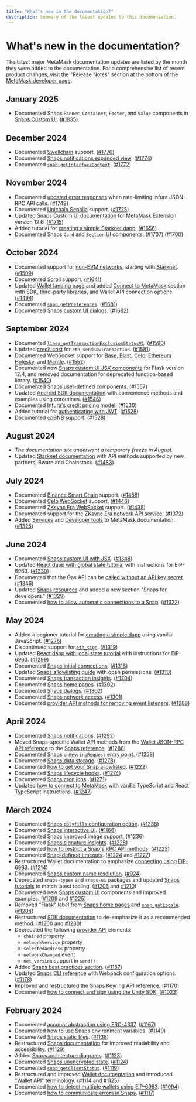 ```yaml
---
title: "What's new in the documentation?"
description: Summary of the latest updates to this documentation.
---
```


# What's new in the documentation?

The latest major MetaMask documentation updates are listed by the month they were added to the documentation.
For a comprehensive list of recent product changes, visit the "Release Notes" section at the bottom
of the [MetaMask developer page](https://metamask.io/developer/).

## January 2025

- Documented Snaps `Banner`, `Container`, `Footer`, and `Value` components in [Snaps Custom UI](/snaps/features/custom-ui/).
  ([#1835](https://github.com/MetaMask/metamask-docs/pull/1835))

## December 2024

- Documented [Swellchain](/services/reference/swellchain) support. ([#1776](https://github.com/MetaMask/metamask-docs/pull/1776))
- Documented [Snaps notifications expanded view](/snaps/features/notifications/#expanded-view). 
  ([#1774](https://github.com/MetaMask/metamask-docs/pull/1774))
- Documented [`snap_getInterfaceContext`](/snaps/reference/snaps-api/#snap_getinterfacecontext).
  ([#1772](https://github.com/MetaMask/metamask-docs/pull/1772))

## November 2024

- Documented [updated error responses](/services/reference/ethereum/json-rpc-methods) when rate-limiting Infura JSON-RPC API calls. ([#1749](https://github.com/MetaMask/metamask-docs/pull/1749))
- Documented [Unichain Sepolia](/services/reference/unichain) support. ([#1725](https://github.com/MetaMask/metamask-docs/pull/1725))
- Updated Snaps [Custom UI documentation](/snaps/features/custom-ui/) for MetaMask Extension version 12.6.
  ([#1715](https://github.com/MetaMask/metamask-docs/pull/1715))
- Added tutorial for
  [creating a simple Starknet dapp](/wallet/how-to/use-non-evm-networks/starknet/create-a-simple-starknet-dapp).
  ([#1656](https://github.com/MetaMask/metamask-docs/pull/1656))
- Documented Snaps [`Card`](/snaps/features/custom-ui/#card) and [`Section`](/snaps/features/custom-ui/#section) UI components.
  ([#1707](https://github.com/MetaMask/metamask-docs/pull/1707)) ([#1700](https://github.com/MetaMask/metamask-docs/pull/1700))

## October 2024

- Documented support for [non-EVM networks](/wallet/how-to/use-non-evm-networks), starting with [Starknet](/wallet/how-to/use-non-evm-networks/starknet).
  ([#1509](https://github.com/MetaMask/metamask-docs/pull/1509))
- Documented [Scroll](/services/reference/scroll) support.
  ([#1641](https://github.com/MetaMask/metamask-docs/pull/1641))
- Updated [Wallet landing page](/wallet) and added [Connect to MetaMask](/wallet/connect) section
  with SDK, third-party libraries, and Wallet API connection options.
  ([#1494](https://github.com/MetaMask/metamask-docs/pull/1494))
- Documented [`snap_getPreferences`](/snaps/reference/snaps-api/#snap_getpreferences).
  ([#1681](https://github.com/MetaMask/metamask-docs/pull/1681))
- Documented [Snaps custom UI dialogs](/snaps/features/custom-ui/dialogs).
  ([#1682](https://github.com/MetaMask/metamask-docs/pull/1682))

## September 2024

- Documented [`linea_getTransactionExclusionStatusV1`](/services/reference/linea/json-rpc-methods/linea_gettransactionexclusionstatusv1).
  ([#1590](https://github.com/MetaMask/metamask-docs/pull/1590))
- Updated [credit cost](/services/get-started/pricing/credit-cost/#ethereum) for `eth_sendRawTransaction`.
  ([#1581](https://github.com/MetaMask/metamask-docs/pull/1581))
- Documented WebSocket support for [Base](/services/reference/base),
  [Blast](/services/reference/blast), [Celo](/services/reference/celo),
  [Ethereum Holesky](/services/reference/ethereum), and [Mantle](/services/reference/mantle).
  ([#1552](https://github.com/MetaMask/metamask-docs/pull/1552))
- Documented new [Snaps custom UI JSX components](/snaps/features/custom-ui) for Flask
  version 12.4, and removed documentation for deprecated function-based library.
  ([#1540](https://github.com/MetaMask/metamask-docs/pull/1540))
- Documented [Snaps user-defined components](/snaps/features/custom-ui/user-defined-components).
  ([#1557](https://github.com/MetaMask/metamask-docs/pull/1557))
- Updated [Android SDK documentation](/wallet/connect/metamask-sdk/mobile/android) with convenience
  methods and examples using coroutines.
  ([#1546](https://github.com/MetaMask/metamask-docs/pull/1546))
- Documented [Infura's credit pricing model](/services/get-started/pricing).
  ([#1530](https://github.com/MetaMask/metamask-docs/pull/1530))
- Added tutorial for [authenticating with JWT](/services/tutorials/ethereum/authenticate-with-jwt).
  ([#1528](https://github.com/MetaMask/metamask-docs/pull/1528))
- Documented [opBNB](/services/reference/opbnb) support.
  ([#1528](https://github.com/MetaMask/metamask-docs/pull/1528))

## August 2024

- *The documentation site underwent a temporary freeze in August.*
- Updated [Starknet documentation](/services/reference/starknet) with API methods supported by new partners, Bware and Chainstack. ([#1483](https://github.com/MetaMask/metamask-docs/pull/1483))

## July 2024

- Documented [Binance Smart Chain](/services/reference/bnb-smart-chain/) support. ([#1458](https://github.com/MetaMask/metamask-docs/pull/1458))
- Documented [Celo WebSocket](/services/reference/celo/) support. ([#1446](https://github.com/MetaMask/metamask-docs/pull/1446))
- Documented [ZKsync Era WebSocket](/services/reference/zksync) support. ([#1438](https://github.com/MetaMask/metamask-docs/pull/1438))
- Documented support for the [ZKsync Era network API service](/services/reference/zksync). ([#1372](https://github.com/MetaMask/metamask-docs/pull/1372))
- Added [Services](/services) and [Developer tools](/developer-tools) to MetaMask documentation. ([#1325](https://github.com/MetaMask/metamask-docs/pull/1325))

## June 2024

- Documented [Snaps custom UI with JSX](/snaps/features/custom-ui/with-jsx).
  ([#1348](https://github.com/MetaMask/metamask-docs/pull/1348))
- Updated [React dapp with global state tutorial](/wallet/tutorials/react-dapp-global-state) with
  instructions for EIP-6963.
  ([#1330](https://github.com/MetaMask/metamask-docs/pull/1330))
- Documented that the Gas API can be [called without an API key secret](/services/gas-api/api-reference). ([#1346](https://github.com/MetaMask/metamask-docs/pull/1346))
- Updated [Snaps resources](/snaps/learn/resources) and added a new section "Snaps for developers." ([#1329](https://github.com/MetaMask/metamask-docs/pull/1329))
- Documented [how to allow automatic connections to a Snap](/snaps/how-to/allow-automatic-connections).
  ([#1322](https://github.com/MetaMask/metamask-docs/pull/1322))

## May 2024

- Added a beginner tutorial for [creating a simple dapp](/wallet/tutorials/javascript-dapp-simple) using vanilla JavaScript.
  ([#1276](https://github.com/MetaMask/metamask-docs/pull/1276))
- Discontinued support for [`eth_sign`](/wallet/concepts/signing-methods/#eth_sign).
  ([#1319](https://github.com/MetaMask/metamask-docs/pull/1319/))
- Updated [React dapp with local state tutorial](/wallet/tutorials/react-dapp-local-state) with
  instructions for EIP-6963.
  ([#1299](https://github.com/MetaMask/metamask-docs/pull/1299))
- Documented [Snaps initial connections](/snaps/reference/permissions/#initial-connections).
  ([#1318](https://github.com/MetaMask/metamask-docs/pull/1318/))
- Updated [Snaps allowlisting guide](/snaps/how-to/get-allowlisted) with open permissions.
  ([#1310](https://github.com/MetaMask/metamask-docs/pull/1310/))
- Documented [Snaps transaction insights](/snaps/features/transaction-insights).
  ([#1304](https://github.com/MetaMask/metamask-docs/pull/1304))
- Documented [Snaps home pages](/snaps/features/custom-ui/home-pages).
  ([#1302](https://github.com/MetaMask/metamask-docs/pull/1302))
- Documented [Snaps dialogs](/snaps/features/custom-ui/dialogs).
  ([#1302](https://github.com/MetaMask/metamask-docs/pull/1302))
- Documented [Snaps network access](/snaps/features/network-access).
  ([#1301](https://github.com/MetaMask/metamask-docs/pull/1301))
- Documented [provider API methods for removing event listeners](/wallet/reference/provider-api/#remove-event-listeners).
  ([#1288](https://github.com/MetaMask/metamask-docs/pull/1288))

## April 2024

- Documented [Snaps notifications](/snaps/features/notifications).
  ([#1292](https://github.com/MetaMask/metamask-docs/pull/1292))
- Moved Snaps-specific Wallet API methods from the
  [Wallet JSON-RPC API reference](/wallet/reference/json-rpc-api) to the
  [Snaps reference](/snaps/reference/wallet-api-for-snaps).
  ([#1286](https://github.com/MetaMask/metamask-docs/pull/1286))
- Documented [Snaps `onKeyringRequest` entry point](/snaps/reference/entry-points/#onkeyringrequest).
  ([#1258](https://github.com/MetaMask/metamask-docs/pull/1258))
- Documented [Snaps data storage](/snaps/features/data-storage).
  ([#1278](https://github.com/MetaMask/metamask-docs/pull/1278))
- Documented [how to get your Snap allowlisted](/snaps/how-to/get-allowlisted).
  ([#1222](https://github.com/MetaMask/metamask-docs/pull/1222))
- Documented [Snaps lifecycle hooks](/snaps/features/lifecycle-hooks).
  ([#1274](https://github.com/MetaMask/metamask-docs/pull/1274))
- Documented [Snaps cron jobs](/snaps/features/cron-jobs).
  ([#1271](https://github.com/MetaMask/metamask-docs/pull/1271))
- Updated [how to connect to MetaMask](/wallet/connect/wallet-api) with vanilla TypeScript and React
  TypeScript instructions.
  ([#1247](https://github.com/MetaMask/metamask-docs/pull/1247))

## March 2024

- Documented [Snaps `polyfills` configuration option](/snaps/reference/cli/options/#polyfills).
  ([#1238](https://github.com/MetaMask/metamask-docs/pull/1238))
- Documented [Snaps interactive UI](/snaps/features/custom-ui/interactive-ui).
  ([#1166](https://github.com/MetaMask/metamask-docs/pull/1166))
- Documented [Snaps improved image support](/snaps/features/custom-ui/#image).
  ([#1236](https://github.com/MetaMask/metamask-docs/pull/1236))
- Documented [Snaps signature insights](/snaps/features/signature-insights).
  ([#1228](https://github.com/MetaMask/metamask-docs/pull/1228))
- Documented [how to restrict a Snap's RPC API methods](https://github.com/MetaMask/metamask-docs/pull/1223).
  ([#1223](https://github.com/MetaMask/metamask-docs/pull/1223))
- Documented [Snap-defined timeouts](/snaps/reference/permissions/#snap-defined-timeouts).
  ([#1224](https://github.com/MetaMask/metamask-docs/pull/1224) and
  [#1227](https://github.com/MetaMask/metamask-docs/pull/1227))
- Restructured Wallet documentation to emphasize [connecting using EIP-6963](/wallet/connect/wallet-api).
  ([#1214](https://github.com/MetaMask/metamask-docs/pull/1214))
- Documented [Snaps custom name resolution](/snaps/features/custom-name-resolution).
  ([#924](https://github.com/MetaMask/metamask-docs/pull/924))
- Deprecated `snaps-types` and `snaps-ui` packages and updated
  [Snaps tutorials](/snaps/learn/tutorials) to match latest tooling.
  ([#1206](https://github.com/MetaMask/metamask-docs/pull/1206) and
  [#1210](https://github.com/MetaMask/metamask-docs/pull/1210))
- Documented new [Snaps custom UI](/snaps/features/custom-ui) components and improved examples.
  ([#1209](https://github.com/MetaMask/metamask-docs/pull/1209) and
  [#1225](https://github.com/MetaMask/metamask-docs/pull/1225))
- Removed "Flask" label from [Snaps home pages](/snaps/reference/entry-points/#onhomepage) and
  [`snap_getLocale`](/snaps/reference/snaps-api/#snap_getlocale).
  ([#1204](https://github.com/MetaMask/metamask-docs/pull/1204))
- Restructured [SDK documentation](/wallet/how-to/use-sdk) to de-emphasize it as a recommended method.
  ([#1200](https://github.com/MetaMask/metamask-docs/pull/1200) and
  [#1230](https://github.com/MetaMask/metamask-docs/pull/1230))
- Deprecated the following [provider API](/wallet/reference/provider-api) elements:
  - `chainId` property
  - `networkVersion` property
  - `selectedAddress` property
  - `networkChanged` event
  - `net_version` support in `send()`
- Added [Snaps best practices section](/snaps/learn/best-practices).
  ([#1187](https://github.com/MetaMask/metamask-docs/pull/1187))
- Updated [Snaps CLI reference](/snaps/reference/cli) with Webpack configuration options.
  ([#1178](https://github.com/MetaMask/metamask-docs/pull/1178))
- Improved and restructured the [Snaps Keyring API reference](/snaps/reference/keyring-api).
  ([#1170](https://github.com/MetaMask/metamask-docs/pull/1170))
- Documented [how to connect and sign using the Unity SDK](/wallet/how-to/use-sdk/gaming/unity/connect-and-sign).
  ([#1023](https://github.com/MetaMask/metamask-docs/pull/1023))

## February 2024

- Documented [account abstraction using ERC-4337](/snaps/features/custom-evm-accounts/#account-abstraction-erc-4337).
  ([#1167](https://github.com/MetaMask/metamask-docs/pull/1167))
- Documented [how to use Snaps environment variables](/snaps/how-to/use-environment-variables).
  ([#1149](https://github.com/MetaMask/metamask-docs/pull/1149))
- Documented [Snaps static files](/snaps/features/static-files).
  ([#1138](https://github.com/MetaMask/metamask-docs/pull/1138))
- Restructured [Snaps documentation](/snaps) for improved readability and accessibility.
  ([#1129](https://github.com/MetaMask/metamask-docs/pull/1129))
- Added [Snaps architecture diagrams](/snaps/learn/about-snaps).
  ([#1123](https://github.com/MetaMask/metamask-docs/pull/1123))
- Documented [Snaps unencrypted state](/snaps/reference/snaps-api/#snap_managestate).
  ([#1124](https://github.com/MetaMask/metamask-docs/pull/1124))
- Documented [`snap_getClientStatus`](/snaps/reference/snaps-api/#snap_getclientstatus).
  ([#1119](https://github.com/MetaMask/metamask-docs/pull/1119))
- Restructured and improved [Wallet documentation](/wallet) and introduced "Wallet API" terminology.
  ([#1114](https://github.com/MetaMask/metamask-docs/pull/1114) and
  [#1125](https://github.com/MetaMask/metamask-docs/pull/1125))
- Documented [how to detect multiple wallets using EIP-6963](/wallet/connect/wallet-api).
  ([#1094](https://github.com/MetaMask/metamask-docs/pull/1094))
- Documented [how to communicate errors in Snaps](/snaps/how-to/communicate-errors).
  ([#1117](https://github.com/MetaMask/metamask-docs/pull/1117))

